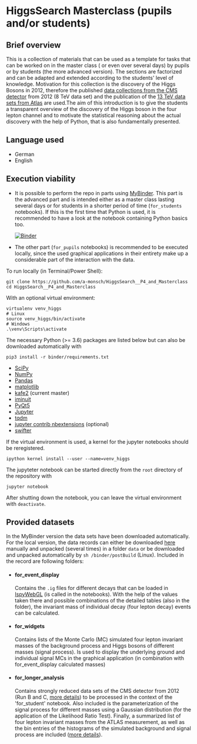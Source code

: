 # HiggsSearch Masterclass (pupils and/or students)

## Brief overview
This is a collection of materials that can be used as a template for
tasks that can be worked on in the master class ( or even over several
days) by pupils or by students (the more advanced version). The
sections are factorized and can be adapted and extended according to
the students' level of knowledge. Motivation for this collection is
the discovery of the Higgs Bosons in 2012, therefore the published
[data collections from the CMS detector](http://opendata.cern.ch/record/5500) 
from 2012 (8 TeV data set) and the publication of the 
[13 TeV data sets from Atlas](http://opendata.cern.ch/record/15005) 
are used.The aim of this introduction is to give the students a 
transparent overview of the discovery of the Higgs boson in the four 
lepton channel and to motivate the statistical reasoning about the 
actual discovery with the help of Python, that is also fundamentally 
presented.

## Language used
 - German
 - English

## Execution viability
* It is possible to perform the repo in parts using 
[MyBinder](www.mybinder.org). 
This part is the advanced part and is intended either as a master class 
lasting several days or for students in a shorter period of time 
(`for_students` notebooks). If this is the first time that Python is used, 
it is recommended to have a look at the notebook containing Python basics too.
    
    [![Binder](https://mybinder.org/badge_logo.svg)](https://mybinder.org/v2/gh/a-monsch/HiggsSearch__P4_and_Masterclass/master)

* The other part (`for_pupils` notebooks) is recommended to be executed 
locally, since the used graphical applications in their entirety make 
up a considerable part of the interaction with the data.

To run locally (in Terminal/Power Shell):

``` 
git clone https://github.com/a-monsch/HiggsSearch__P4_and_Masterclass
cd HiggsSearch__P4_and_Masterclass
```
With an optional virtual environment:
```
virtualenv venv_higgs
# Linux
source venv_higgs/bin/activate
# Windows
.\venv\Scripts\activate
```
The necessary Python (>= 3.6) packages are listed below but can also be
downloaded automatically with 
```
pip3 install -r binder/requirements.txt
```
 - [SciPy](https://www.scipy.org/)
 - [NumPy](https://numpy.org/)
 - [Pandas](https://pandas.pydata.org/)
 - [matplotlib](https://matplotlib.org/)
 - [kafe2](https://github.com/dsavoiu/kafe2) (current master)
 - [iminuit](https://iminuit.readthedocs.io/en/latest/)
 - [PyQt5](https://www.riverbankcomputing.com/software/pyqt/intro)
 - [Jupyter](https://jupyter.org/)
 - [tqdm](https://github.com/tqdm/tqdm)
 - [jupyter contrib nbextensions](https://github.com/ipython-contrib/jupyter_contrib_nbextensions) (optional)
 - [swifter](https://github.com/jmcarpenter2/swifter)

If the virtual environment is used, a kernel for the jupyter notebooks 
should be reregistered.

```
ipython kernel install --user --name=venv_higgs
```

The jupyteter notebook can be started directly from the `root` 
directory of the repository with 
```
jupyter notebook
```
After shutting down the notebook, you can leave the virtual environment 
with `deactivate`.

## Provided datasets
In the MyBinder version the data sets have been downloaded automatically. 
For the local version, the data records can either be downloaded 
[here](https://www.dropbox.com/sh/3j648sojeimjmfh/AACeBAPUZkvsr0gHXULloRSWa?dl=0) manually and unpacked (several times) in a folder `data` or be 
downloaded and unpacked automatically by `sh /binder/postBuild` (Linux). 
Included in the record are  following folders:
- #### for_event_display   
   Contains the `.ig` files for different decays that can be loaded in 
   [IspyWebGL](https://ispy-webgl.web.cern.ch/ispy-webgl/) (is called
   in the notebooks). With the help of the values taken there and 
   possible combinations of the detailed tables (also in the folder), 
   the invariant mass of individual decay (four lepton decay) events can 
   be calculated.
- #### for_widgets
   Contains lists of the Monte Carlo (MC) simulated four lepton invariant 
   masses of the background process and Higgs bosons of different masses 
   (signal process). Is used to display the underlying ground and 
   individual signal MCs in the graphical application (in combination with 
   for_event_display calculated masses)
- #### for_longer_analysis
   Contains strongly reduced data sets of the CMS detector from 2012 
   (Run B and C, [more details](http://opendata.cern.ch/record/5500)) 
   to be processed in the context of the 'for_student' 
   notebook.  Also included is the parameterization of the signal 
   process for different masses using a Gaussian distribution 
   (for the application of the Likelihood Ratio Test). Finally, a 
   summarized list of four lepton invariant masses from the ATLAS 
   measurement, as well as the bin entries of the histograms of the 
   simulated background and signal process are included 
   ([more details](http://opendata.cern.ch/record/15005)).
